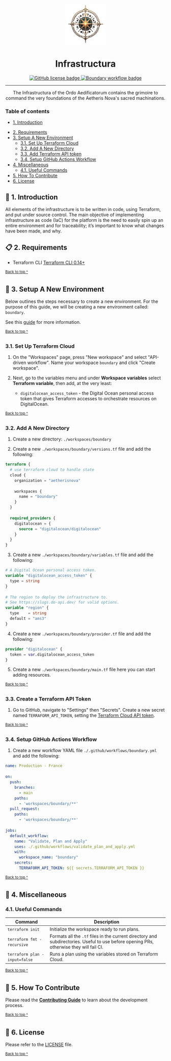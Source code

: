 <div align="center">
  <a href="https://aetherisnova.org">
    <img alt="An ornate golden compass surrounded by orbs" src="docs/images/emblem@128x128.png" height="128" />
  </a>
</div>

<div align="center">
  <h1 align="center">
    Infrastructura
  </h1>
</div>

<div align="center">
  <a href="https://github.com/aetheris-nova/infrastructura/blob/main/LICENSE">
    <img alt="GitHub license badge" src="https://img.shields.io/github/license/aetheris-nova/infrastructura">
  </a>

  <a href="https://github.com/aetheris-nova/infrastructura/actions/workflows/boundary.yml">
    <img alt="Boundary workflow badge" src="https://github.com/aetheris-nova/infrastructura/actions/workflows/boundary.yml/badge.svg?branch=main" />
  </a>
</div>

---

<p align="center">
  The Infrastructura of the Ordo Aedificatorum contains the grimoire to command the very foundations of the Aetheris Nova's sacred machinations.
</p>

### Table of contents

* [1. Introduction](#-1-introduction)
- [2. Requirements](#-2-requirements)
- [3. Setup A New Environment](#-3-setup-a-new-environment)
    * [3.1. Set Up Terraform Cloud](#31-set-up-terraform-cloud)
    * [3.2. Add A New Directory](#32-add-a-new-directory)
    * [3.3. Add Terraform API token](#33-add-terraform-api-token)
    * [3.4. Setup GitHub Actions Workflow](#34-setup-github-actions-workflow)
- [4. Miscellaneous](#-4-miscellaneous)
    * [4.1. Useful Commands](#41-useful-commands)
- [5. How To Contribute](#-5-how-to-contribute)
- [6. License](#-6-license)

## 🎉 1. Introduction

All elements of the infrastructure is to be written in code, using Terraform, and put under source control. The main objective of implementing infrastructure as code (IaC) for the platform is the need to easily spin up an entire environment and for traceability; it’s important to know what changes have been made, and why.

## 📋 2. Requirements

* Terraform CLI [Terraform CLI 0.14+][terraform]

<sup>[Back to top ^][table-of-contents]</sup>

## 📐 3. Setup A New Environment

Below outlines the steps necessary to create a new environment. For the purpose of this guide, we will be creating a new environment called: `boundary`.

See this [guide][terraform-github-actions-guide] for more information. 

<sup>[Back to top ^][table-of-contents]</sup>

### 3.1. Set Up Terraform Cloud

1. On the "Workspaces" page, press "New workspace" and select "API-driven workflow". Name your workspace `boundary` and click "Create workspace".

2. Next, go to the variables menu and under **Workspace variables** select **Terraform variable**, then add, at the very least:
    * `digitalocean_access_token` - the Digital Ocean personal access token that gives Terraform accesses to orchestrate resources on DigitalOcean.

<sup>[Back to top ^][table-of-contents]</sup>

### 3.2. Add A New Directory

1. Create a new directory: `./workspaces/boundary`

2. Create a new `./workspaces/boundary/versions.tf` file and add the following:
```terraform
terraform {
  # use terraform cloud to handle state
  cloud {
    organization = "aetherisnova"

    workspaces {
      name = "boundary"
    }
  }

  required_providers {
    digitalocean = {
      source = "digitalocean/digitalocean"
    }
  }
}
```

3. Create a new `./workspaces/boundary/variables.tf` file and add the following:
```terraform
# A Digital Ocean personal access token.
variable "digitalocean_access_token" {
  type = string
}

# The region to deploy the infrastructure to.
# See https://slugs.do-api.dev/ for valid options.
variable "region" {
  type    = string
  default = "ams3"
}
```

4. Create a new `./workspaces/boundary/provider.tf` file and add the following:
```terraform
provider "digitalocean" {
  token = var.digitalocean_access_token
}
```

5. Create a new `./workspaces/boundary/main.tf` file here you can start adding resources.

<sup>[Back to top ^][table-of-contents]</sup>

### 3.3. Create a Terraform API Token

1. Go to GitHub, navigate to "Settings" then "Secrets". Create a new secret named `TERRAFORM_API_TOKEN`, setting the [Terraform Cloud API token](https://app.terraform.io/app/aetherisnova/settings/authentication-tokens).

<sup>[Back to top ^][table-of-contents]</sup>

### 3.4. Setup GitHub Actions Workflow

1. Create a new workflow YAML file `./.github/workflows/boundary.yml` and add the following:
```yaml
name: Production - France

on:
  push:
    branches:
      - main
    paths:
      - 'workspaces/boundary/**'
  pull_request:
    paths:
      - 'workspaces/boundary/**'

jobs:
  default_workflow:
    name: "Validate, Plan and Apply"
    uses: ./.github/workflows/validate_plan_and_apply.yml
    with:
      workspace_name: "boundary"
    secrets:
      TERRAFORM_API_TOKEN: ${{ secrets.TERRAFORM_API_TOKEN }}
```

<sup>[Back to top ^][table-of-contents]</sup>

## 📑 4. Miscellaneous

### 4.1. Useful Commands

| Command                       | Description                                                                                                                             |
|-------------------------------|-----------------------------------------------------------------------------------------------------------------------------------------|
| `terraform init`              | Initialize the workspace ready to run plans.                                                                                            |
| `terraform fmt -recursive`    | Formats all the `.tf` files in the current directory and subdirectories. Useful to use before opening PRs, otherwise they will fail CI. |
| `terraform plan -input=false` | Runs a plan using the variables stored on Terraform Cloud.                                                                              |

<sup>[Back to top ^][table-of-contents]</sup>

## 👏 5. How To Contribute

Please read the [**Contributing Guide**][contribute] to learn about the development process.

<sup>[Back to top ^][table-of-contents]</sup>

## 📄 6. License

Please refer to the [LICENSE][license] file.

<sup>[Back to top ^][table-of-contents]</sup>

<!-- Links -->
[contribute]: ./CONTRIBUTING.md
[terraform-github-actions-guide]: https://learn.hashicorp.com/tutorials/terraform/github-actions
[license]: ./LICENSE
[terraform]: https://www.terraform.io/downloads.html
[table-of-contents]: #table-of-contents

